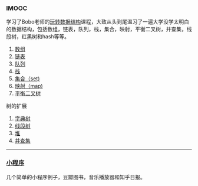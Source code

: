 ### IMOOC

学习了Bobo老师的[玩转数据结构](https://coding.imooc.com/class/207.html/"玩转数据结构")课程，大致从头到尾温习了一遍大学没学太明白的数据结构，包括数组，链表，队列，栈，集合，映射，平衡二叉树，并查集，线段树，红黑树和hash等等。

1. [数组](<https://github.com/WillJE/IMOOC/tree/master/DataStructure/Array>)
2. [链表](https://github.com/WillJE/IMOOC/tree/master/DataStructure/LinkedList)
3. [队列](https://github.com/WillJE/IMOOC/tree/master/DataStructure/Queue)
4. [栈](https://github.com/WillJE/IMOOC/tree/master/DataStructure/Stack)
5. [集合（set)](https://github.com/WillJE/IMOOC/tree/master/DataStructure/Set)
6. [映射（map)](https://github.com/WillJE/IMOOC/tree/master/DataStructure/Map)
7. [平衡二叉树](https://github.com/WillJE/IMOOC/tree/master/DataStructure/AVL-Tree)

树的扩展

1. [字典树](https://github.com/WillJE/IMOOC/tree/master/DataStructure/Trie)
2. [线段树](https://github.com/WillJE/IMOOC/tree/master/DataStructure/SegmentTree)
3. [堆](https://github.com/WillJE/IMOOC/tree/master/DataStructure/MaxHead)
4. [并查集](https://github.com/WillJE/IMOOC/tree/master/DataStructure/UnionFind)

-----

### [小程序](<https://github.com/WillJE/IMOOC/小程序>)

几个简单的小程序例子，豆瓣图书，音乐播放器和知乎日报。

